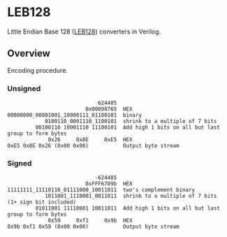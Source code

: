 # LEB128

Little Endian Base 128 ([LEB128](https://en.wikipedia.org/wiki/LEB128))
converters in Verilog.

## Overview

Encoding procedure.

### Unsigned

```
                             624485
                         0x00098765  HEX
00000000_00001001_10000111_01100101  binary
            0100110_0001110_1100101  shrink to a multiple of 7 bits
         00100110 10001110 11100101  Add high 1 bits on all but last group to form bytes
             0x26     0x8E     0xE5  HEX
0xE5 0x8E 0x26 (0x00 0x00)           Output byte stream
```

### Signed

```
                            -624485
                         0xFFF6789b  HEX
11111111_11110110_01111000_10011011  two's complement binary
            1011001_1110001_0011011  shrink to a multiple of 7 bits (1+ sign bit included)
         01011001 11110001 10011011  Add high 1 bits on all but last group to form bytes
             0x59     0xf1     0x9b  HEX
0x9b 0xf1 0x59 (0x00 0x00)           Output byte stream
```
